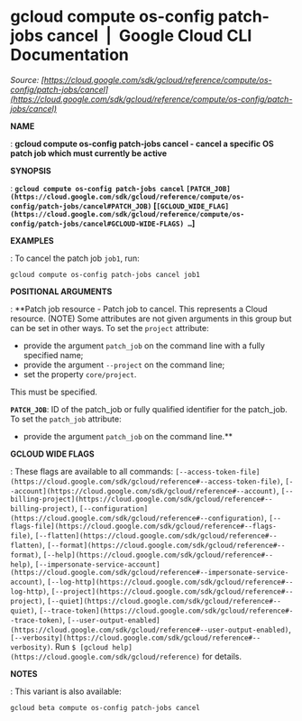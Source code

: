 # gcloud compute os-config patch-jobs cancel  |  Google Cloud CLI Documentation

*Source: [https://cloud.google.com/sdk/gcloud/reference/compute/os-config/patch-jobs/cancel](https://cloud.google.com/sdk/gcloud/reference/compute/os-config/patch-jobs/cancel)*

**NAME**

: **gcloud compute os-config patch-jobs cancel - cancel a specific OS patch job which must currently be active**

**SYNOPSIS**

: **`gcloud compute os-config patch-jobs cancel` `[PATCH_JOB](https://cloud.google.com/sdk/gcloud/reference/compute/os-config/patch-jobs/cancel#PATCH_JOB)` [`[GCLOUD_WIDE_FLAG](https://cloud.google.com/sdk/gcloud/reference/compute/os-config/patch-jobs/cancel#GCLOUD-WIDE-FLAGS) …`]**

**EXAMPLES**

: To cancel the patch job `job1`, run:

```
gcloud compute os-config patch-jobs cancel job1
```

**POSITIONAL ARGUMENTS**

: **Patch job resource - Patch job to cancel. This represents a Cloud resource.
(NOTE) Some attributes are not given arguments in this group but can be set in
other ways.
To set the `project` attribute:

- provide the argument `patch_job` on the command line with a fully
specified name;
- provide the argument `--project` on the command line;
- set the property `core/project`.

This must be specified.

**`PATCH_JOB`**:
ID of the patch_job or fully qualified identifier for the patch_job.
To set the `patch_job` attribute:

- provide the argument `patch_job` on the command line.**

**GCLOUD WIDE FLAGS**

: These flags are available to all commands: `[--access-token-file](https://cloud.google.com/sdk/gcloud/reference#--access-token-file)`,
`[--account](https://cloud.google.com/sdk/gcloud/reference#--account)`, `[--billing-project](https://cloud.google.com/sdk/gcloud/reference#--billing-project)`,
`[--configuration](https://cloud.google.com/sdk/gcloud/reference#--configuration)`,
`[--flags-file](https://cloud.google.com/sdk/gcloud/reference#--flags-file)`,
`[--flatten](https://cloud.google.com/sdk/gcloud/reference#--flatten)`, `[--format](https://cloud.google.com/sdk/gcloud/reference#--format)`, `[--help](https://cloud.google.com/sdk/gcloud/reference#--help)`, `[--impersonate-service-account](https://cloud.google.com/sdk/gcloud/reference#--impersonate-service-account)`,
`[--log-http](https://cloud.google.com/sdk/gcloud/reference#--log-http)`,
`[--project](https://cloud.google.com/sdk/gcloud/reference#--project)`, `[--quiet](https://cloud.google.com/sdk/gcloud/reference#--quiet)`, `[--trace-token](https://cloud.google.com/sdk/gcloud/reference#--trace-token)`, `[--user-output-enabled](https://cloud.google.com/sdk/gcloud/reference#--user-output-enabled)`,
`[--verbosity](https://cloud.google.com/sdk/gcloud/reference#--verbosity)`.
Run `$ [gcloud help](https://cloud.google.com/sdk/gcloud/reference)` for details.

**NOTES**

: This variant is also available:

```
gcloud beta compute os-config patch-jobs cancel
```